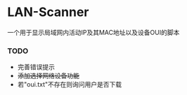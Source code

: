 # LAN-Scanner
一个用于显示局域网内活动IP及其MAC地址以及设备OUI的脚本

### TODO
- 完善错误提示
- ~~添加选择网络设备功能~~
- 若"oui.txt"不存在则询问用户是否下载
